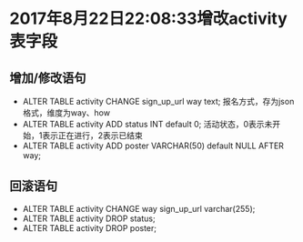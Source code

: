 # 2017年8月22日22:08:33增改activity表字段
## 增加/修改语句
- ALTER TABLE activity CHANGE sign_up_url way text;
报名方式，存为json格式，维度为way、how
- ALTER TABLE activity ADD status INT default 0;
活动状态，0表示未开始，1表示正在进行，2表示已结束
- ALTER TABLE activity ADD poster VARCHAR(50) default NULL AFTER way;

## 回滚语句
- ALTER TABLE activity CHANGE way sign_up_url varchar(255);
- ALTER TABLE activity DROP status;
- ALTER TABLE activity DROP poster;

